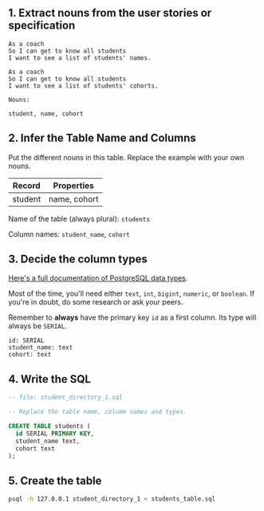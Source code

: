 ## 1. Extract nouns from the user stories or specification

```
As a coach
So I can get to know all students
I want to see a list of students' names.

As a coach
So I can get to know all students
I want to see a list of students' cohorts.

```

```
Nouns:

student, name, cohort
```

## 2. Infer the Table Name and Columns

Put the different nouns in this table. Replace the example with your own nouns.

| Record                | Properties          |
| --------------------- | ------------------- |
| student               | name, cohort        |

Name of the table (always plural): `students`

Column names: `student_name`, `cohort`

## 3. Decide the column types

[Here's a full documentation of PostgreSQL data types](https://www.postgresql.org/docs/current/datatype.html).

Most of the time, you'll need either `text`, `int`, `bigint`, `numeric`, or `boolean`. If you're in doubt, do some research or ask your peers.

Remember to **always** have the primary key `id` as a first column. Its type will always be `SERIAL`.

```
id: SERIAL
student_name: text
cohort: text
```

## 4. Write the SQL

```sql
-- file: student_directory_1.sql

-- Replace the table name, columm names and types.

CREATE TABLE students (
  id SERIAL PRIMARY KEY,
  student_name text,
  cohort text
);
```

## 5. Create the table

```bash
psql -h 127.0.0.1 student_directory_1 < students_table.sql
```